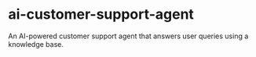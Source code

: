 # ai-customer-support-agent
An AI-powered customer support agent that answers user queries using a knowledge base.
